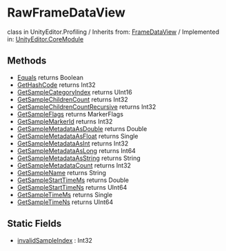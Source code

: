 # RawFrameDataView
class in UnityEditor.Profiling
 / Inherits from: <a href="https://docs.unity3d.com/6000.0/Documentation/ScriptReference/FrameDataView.html">FrameDataView</a> / Implemented in: <a href="https://docs.unity3d.com/6000.0/Documentation/ScriptReference/UnityEditor.CoreModule.html">UnityEditor.CoreModule</a>

## Methods
- <a href="https://docs.unity3d.com/6000.0/Documentation/ScriptReference/RawFrameDataView.Equals.html">Equals</a> returns Boolean
- <a href="https://docs.unity3d.com/6000.0/Documentation/ScriptReference/RawFrameDataView.GetHashCode.html">GetHashCode</a> returns Int32
- <a href="https://docs.unity3d.com/6000.0/Documentation/ScriptReference/RawFrameDataView.GetSampleCategoryIndex.html">GetSampleCategoryIndex</a> returns UInt16
- <a href="https://docs.unity3d.com/6000.0/Documentation/ScriptReference/RawFrameDataView.GetSampleChildrenCount.html">GetSampleChildrenCount</a> returns Int32
- <a href="https://docs.unity3d.com/6000.0/Documentation/ScriptReference/RawFrameDataView.GetSampleChildrenCountRecursive.html">GetSampleChildrenCountRecursive</a> returns Int32
- <a href="https://docs.unity3d.com/6000.0/Documentation/ScriptReference/RawFrameDataView.GetSampleFlags.html">GetSampleFlags</a> returns MarkerFlags
- <a href="https://docs.unity3d.com/6000.0/Documentation/ScriptReference/RawFrameDataView.GetSampleMarkerId.html">GetSampleMarkerId</a> returns Int32
- <a href="https://docs.unity3d.com/6000.0/Documentation/ScriptReference/RawFrameDataView.GetSampleMetadataAsDouble.html">GetSampleMetadataAsDouble</a> returns Double
- <a href="https://docs.unity3d.com/6000.0/Documentation/ScriptReference/RawFrameDataView.GetSampleMetadataAsFloat.html">GetSampleMetadataAsFloat</a> returns Single
- <a href="https://docs.unity3d.com/6000.0/Documentation/ScriptReference/RawFrameDataView.GetSampleMetadataAsInt.html">GetSampleMetadataAsInt</a> returns Int32
- <a href="https://docs.unity3d.com/6000.0/Documentation/ScriptReference/RawFrameDataView.GetSampleMetadataAsLong.html">GetSampleMetadataAsLong</a> returns Int64
- <a href="https://docs.unity3d.com/6000.0/Documentation/ScriptReference/RawFrameDataView.GetSampleMetadataAsString.html">GetSampleMetadataAsString</a> returns String
- <a href="https://docs.unity3d.com/6000.0/Documentation/ScriptReference/RawFrameDataView.GetSampleMetadataCount.html">GetSampleMetadataCount</a> returns Int32
- <a href="https://docs.unity3d.com/6000.0/Documentation/ScriptReference/RawFrameDataView.GetSampleName.html">GetSampleName</a> returns String
- <a href="https://docs.unity3d.com/6000.0/Documentation/ScriptReference/RawFrameDataView.GetSampleStartTimeMs.html">GetSampleStartTimeMs</a> returns Double
- <a href="https://docs.unity3d.com/6000.0/Documentation/ScriptReference/RawFrameDataView.GetSampleStartTimeNs.html">GetSampleStartTimeNs</a> returns UInt64
- <a href="https://docs.unity3d.com/6000.0/Documentation/ScriptReference/RawFrameDataView.GetSampleTimeMs.html">GetSampleTimeMs</a> returns Single
- <a href="https://docs.unity3d.com/6000.0/Documentation/ScriptReference/RawFrameDataView.GetSampleTimeNs.html">GetSampleTimeNs</a> returns UInt64

## Static Fields
- <a href="https://docs.unity3d.com/6000.0/Documentation/ScriptReference/RawFrameDataView-invalidSampleIndex.html">invalidSampleIndex</a> : Int32
